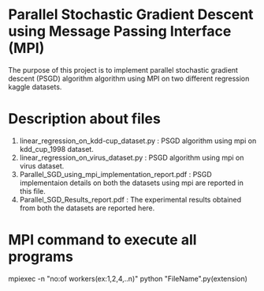 # Parallel Stochastic Gradient Descent using Message Passing Interface (MPI)

The purpose of this project is to implement parallel stochastic gradient descent (PSGD) algorithm algorithm using MPI on two different regression kaggle datasets. 

# Description about files
  1. linear_regression_on_kdd-cup_dataset.py : PSGD algorithm using mpi on kdd_cup_1998 dataset.
  2. linear_regression_on_virus_dataset.py  : PSGD algorithm using mpi on virus dataset.
  3. Parallel_SGD_using_mpi_implementation_report.pdf : PSGD implementaion  details on both the datasets using mpi are reported in this file.
  4. Parallel_SGD_Results_report.pdf : The experimental results obtained from both the datasets are reported here.
 
# MPI command to execute all programs

mpiexec -n "no:of workers(ex:1,2,4,..n)" python "FileName".py(extension)

